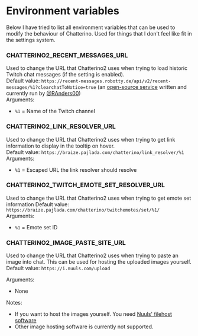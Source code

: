 # Environment variables
Below I have tried to list all environment variables that can be used to modify the behaviour of Chatterino. Used for things that I don't feel like fit in the settings system.

### CHATTERINO2_RECENT_MESSAGES_URL
Used to change the URL that Chatterino2 uses when trying to load historic Twitch chat messages (if the setting is enabled).  
Default value: `https://recent-messages.robotty.de/api/v2/recent-messages/%1?clearchatToNotice=true` (an [open-source service](https://github.com/robotty/recent-messages) written and currently run by [@RAnders00](https://github.com/RAnders00))  
Arguments:  
 - `%1` = Name of the Twitch channel

### CHATTERINO2_LINK_RESOLVER_URL
Used to change the URL that Chatterino2 uses when trying to get link information to display in the tooltip on hover.  
Default value: `https://braize.pajlada.com/chatterino/link_resolver/%1`  
Arguments:  
 - `%1` = Escaped URL the link resolver should resolve

### CHATTERINO2_TWITCH_EMOTE_SET_RESOLVER_URL
Used to change the URL that Chatterino2 uses when trying to get emote set information
Default value: `https://braize.pajlada.com/chatterino/twitchemotes/set/%1/`  
Arguments:  
 - `%1` = Emote set ID

### CHATTERINO2_IMAGE_PASTE_SITE_URL
Used to change the URL that Chatterino2 uses when trying to paste an image into chat. This can be used for hosting the uploaded images yourself.
Default value: `https://i.nuuls.com/upload`

Arguments:
 - None

Notes:
 - If you want to host the images yourself. You need [Nuuls' filehost software](https://github.com/nuuls/fiehost)
 - Other image hosting software is currently not supported.

